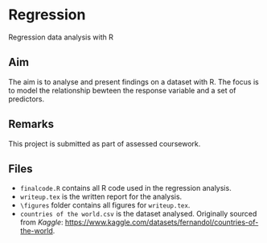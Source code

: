 # Regression
Regression data analysis with R

## Aim
The aim is to analyse and present findings on a dataset with R. The focus is to model the relationship bewteen the response variable and a set of predictors.

## Remarks
This project is submitted as part of assessed coursework.

## Files
- `finalcode.R` contains all R code used in the regression analysis.
- `writeup.tex` is the written report for the analysis.
- `\figures` folder contains all figures for `writeup.tex`.
- `countries of the world.csv` is the dataset analysed. Originally sourced from *Kaggle*: https://www.kaggle.com/datasets/fernandol/countries-of-the-world.

